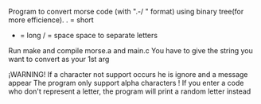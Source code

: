 Program to convert morse code (with ".-/ " format)
using binary tree(for more efficience).
. = short
- = long
/ = space
space to separate letters

Run make and compile morse.a and main.c
You have to give the string you want to convert as your 1st arg

¡WARNING!
If a character not support occurs he is ignore and a message appear
The program only support alpha characters !
If you enter a code who don't represent a letter, the program will print a random letter instead
